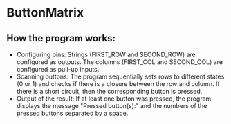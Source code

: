 # ButtonMatrix
## How the program works:
- Configuring pins:
Strings (FIRST_ROW and SECOND_ROW) are configured as outputs.
The columns (FIRST_COL and SECOND_COL) are configured as pull-up inputs.
- Scanning buttons:
The program sequentially sets rows to different states (0 or 1) and checks if there is a closure between the row and column.
If there is a short circuit, then the corresponding button is pressed.
- Output of the result:
If at least one button was pressed, the program displays the message "Pressed button(s):" and the numbers of the pressed buttons separated by a space.
